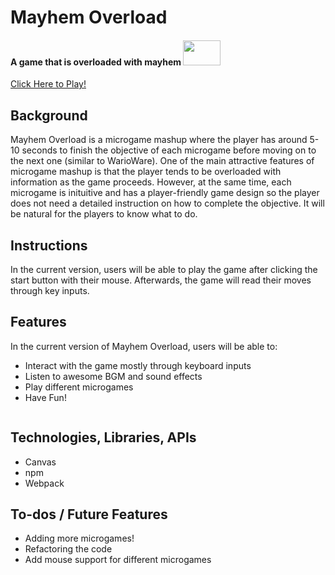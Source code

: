 # Mayhem Overload
#### A game that is overloaded with mayhem <img src="https://media.tenor.com/Ivb2PnLZzsUAAAAM/fire-elmo.gif" width=60 height=40>
<a href="kennytram.github.io" target="_blank">Click Here to Play!</a>

## Background

Mayhem Overload is a microgame mashup where the player has around 5-10 seconds to finish the objective of each microgame before moving on to the next one (similar to WarioWare). One of the main attractive features of microgame mashup is that the player tends to be overloaded with information as the game proceeds. However, at the same time, each microgame is inituitive and has a player-friendly game design so the player does not need a detailed instruction on how to complete the objective. It will be natural for the players to know what to do. 

## Instructions
In the current version, users will be able to play the game after clicking the start button with their mouse. Afterwards, the game will read their moves through key inputs.

## Features
In the current version of Mayhem Overload, users will be able to:
- Interact with the game mostly through keyboard inputs
- Listen to awesome BGM and sound effects
- Play different microgames
- Have Fun!

```

```

## Technologies, Libraries, APIs
- Canvas
- npm
- Webpack

## To-dos / Future Features
- Adding more microgames!
- Refactoring the code
- Add mouse support for different microgames

